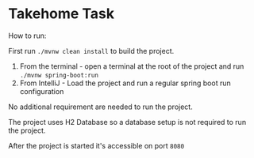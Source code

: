 # Takehome Task

How to run:

First run `./mvnw clean install` to build the project.

1. From the terminal - open a terminal at the root of the project and run `./mvnw spring-boot:run`
2. From IntelliJ - Load the project and run a regular spring boot run configuration

No additional requirement are needed to run the project. 

The project uses H2 Database so a database setup is not required to run the project.

After the project is started it's accessible on port `8080`

